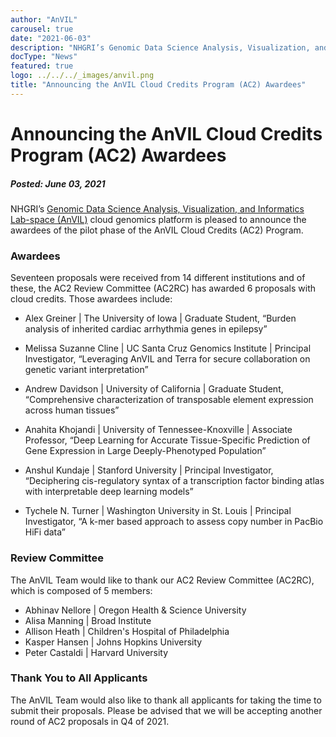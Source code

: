 ```yaml
---
author: "AnVIL"
carousel: true
date: "2021-06-03"
description: "NHGRI’s Genomic Data Science Analysis, Visualization, and Informatics Lab-space (AnVIL) cloud genomics platform is pleased to announce the awardees for the AnVIL Cloud Credits Program (AC2)."
docType: "News"
featured: true
logo: ../../../_images/anvil.png
title: "Announcing the AnVIL Cloud Credits Program (AC2) Awardees"
---
```


# Announcing the AnVIL Cloud Credits Program (AC2) Awardees
##### Posted: June 03, 2021

NHGRI’s [Genomic Data Science Analysis, Visualization, and Informatics Lab-space (AnVIL)](https://www.genome.gov/Funded-Programs-Projects/Computational-Genomics-and-Data-Science-Program/Genomic-Analysis-Visualization-Informatics-Lab-space-AnVIL) cloud genomics platform is pleased to announce the awardees of the pilot phase of the AnVIL Cloud Credits (AC2) Program.

### Awardees


Seventeen proposals were received from 14 different institutions and of these, the AC2 Review Committee (AC2RC) has awarded 6 proposals with cloud credits. Those awardees include:

- Alex Greiner | The University of Iowa | Graduate Student, “Burden analysis of inherited cardiac arrhythmia genes in epilepsy”

- Melissa Suzanne Cline | UC Santa Cruz Genomics Institute | Principal Investigator, “Leveraging AnVIL and Terra for secure collaboration on genetic variant interpretation”

- Andrew Davidson | University of California | Graduate Student, “Comprehensive characterization of transposable element expression across human tissues”

- Anahita Khojandi | University of Tennessee-Knoxville | Associate Professor, “Deep Learning for Accurate Tissue-Specific Prediction of Gene Expression in Large Deeply-Phenotyped Population”

- Anshul Kundaje | Stanford University | Principal Investigator, “Deciphering cis-regulatory syntax of a transcription factor binding atlas with interpretable deep learning models”

- Tychele N. Turner | Washington University in St. Louis | Principal Investigator, “A k-mer based approach to assess copy number in PacBio HiFi data”

### Review Committee

The AnVIL Team would like to thank our AC2 Review Committee (AC2RC), which is composed of 5 members:

- Abhinav Nellore | Oregon Health & Science University
- Alisa Manning | Broad Institute
- Allison Heath | Children's Hospital of Philadelphia
- Kasper Hansen | Johns Hopkins University
- Peter Castaldi | Harvard University

### Thank You to All Applicants
The AnVIL Team would also like to thank all applicants for taking the time to submit their proposals. Please be advised that we will be accepting another round of AC2 proposals in Q4 of 2021.
